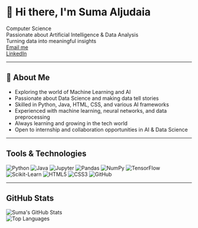 # 👋 Hi there, I'm Suma Aljudaia

 Computer Science  
 Passionate about Artificial Intelligence & Data Analysis  
 Turning data into meaningful insights  
 [Email me](mailto:sumaaljudaia@gmail.com)  
 [LinkedIn](https://www.linkedin.com/in/suma-a-92136833b/)

---

## 🌟 About Me

-  Exploring the world of Machine Learning and AI  
-  Passionate about Data Science and making data tell stories  
-  Skilled in Python, Java, HTML, CSS, and various AI frameworks  
-  Experienced with machine learning, neural networks, and data preprocessing  
-  Always learning and growing in the tech world  
-  Open to internship and collaboration opportunities in AI & Data Science

---

##  Tools & Technologies

![Python](https://img.shields.io/badge/-Python-333?style=for-the-badge&logo=python)
![Java](https://img.shields.io/badge/-Java-333?style=for-the-badge&logo=java)
![Jupyter](https://img.shields.io/badge/-Jupyter-333?style=for-the-badge&logo=jupyter)
![Pandas](https://img.shields.io/badge/-Pandas-333?style=for-the-badge&logo=pandas)
![NumPy](https://img.shields.io/badge/-NumPy-333?style=for-the-badge&logo=numpy)
![TensorFlow](https://img.shields.io/badge/-TensorFlow-333?style=for-the-badge&logo=tensorflow)
![Scikit-Learn](https://img.shields.io/badge/-ScikitLearn-333?style=for-the-badge&logo=scikit-learn)
![HTML5](https://img.shields.io/badge/-HTML5-333?style=for-the-badge&logo=html5)
![CSS3](https://img.shields.io/badge/-CSS3-333?style=for-the-badge&logo=css3)
![GitHub](https://img.shields.io/badge/-GitHub-333?style=for-the-badge&logo=github)

---

##  GitHub Stats

![Suma's GitHub Stats](https://github-readme-stats.vercel.app/api?username=Suma-Aljudaia&show_icons=true&theme=radical)  
![Top Languages](https://github-readme-stats.vercel.app/api/top-langs/?username=Suma-Aljudaia&layout=compact&theme=radical)
